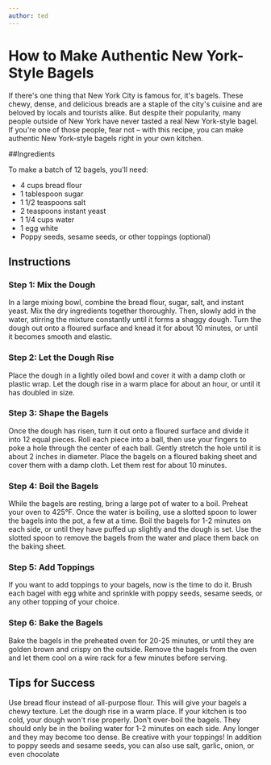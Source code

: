 ```yaml
---
author: ted
---
```

# How to Make Authentic New York-Style Bagels

If there's one thing that New York City is famous for, it's bagels. These chewy, dense, and delicious breads are a staple of the city's cuisine and are beloved by locals and tourists alike. But despite their popularity, many people outside of New York have never tasted a real New York-style bagel. If you're one of those people, fear not – with this recipe, you can make authentic New York-style bagels right in your own kitchen.

##Ingredients

To make a batch of 12 bagels, you'll need:

- 4 cups bread flour
- 1 tablespoon sugar
- 1 1/2 teaspoons salt
- 2 teaspoons instant yeast
- 1 1/4 cups water
- 1 egg white
- Poppy seeds, sesame seeds, or other toppings (optional)


## Instructions

### Step 1: Mix the Dough
In a large mixing bowl, combine the bread flour, sugar, salt, and instant yeast. Mix the dry ingredients together thoroughly. Then, slowly add in the water, stirring the mixture constantly until it forms a shaggy dough. Turn the dough out onto a floured surface and knead it for about 10 minutes, or until it becomes smooth and elastic.

### Step 2: Let the Dough Rise
Place the dough in a lightly oiled bowl and cover it with a damp cloth or plastic wrap. Let the dough rise in a warm place for about an hour, or until it has doubled in size.

### Step 3: Shape the Bagels
Once the dough has risen, turn it out onto a floured surface and divide it into 12 equal pieces. Roll each piece into a ball, then use your fingers to poke a hole through the center of each ball. Gently stretch the hole until it is about 2 inches in diameter. Place the bagels on a floured baking sheet and cover them with a damp cloth. Let them rest for about 10 minutes.

### Step 4: Boil the Bagels
While the bagels are resting, bring a large pot of water to a boil. Preheat your oven to 425°F. Once the water is boiling, use a slotted spoon to lower the bagels into the pot, a few at a time. Boil the bagels for 1-2 minutes on each side, or until they have puffed up slightly and the dough is set. Use the slotted spoon to remove the bagels from the water and place them back on the baking sheet.

### Step 5: Add Toppings
If you want to add toppings to your bagels, now is the time to do it. Brush each bagel with egg white and sprinkle with poppy seeds, sesame seeds, or any other topping of your choice.

### Step 6: Bake the Bagels
Bake the bagels in the preheated oven for 20-25 minutes, or until they are golden brown and crispy on the outside. Remove the bagels from the oven and let them cool on a wire rack for a few minutes before serving.

## Tips for Success

Use bread flour instead of all-purpose flour. This will give your bagels a chewy texture.
Let the dough rise in a warm place. If your kitchen is too cold, your dough won't rise properly.
Don't over-boil the bagels. They should only be in the boiling water for 1-2 minutes on each side. Any longer and they may become too dense.
Be creative with your toppings! In addition to poppy seeds and sesame seeds, you can also use salt, garlic, onion, or even chocolate